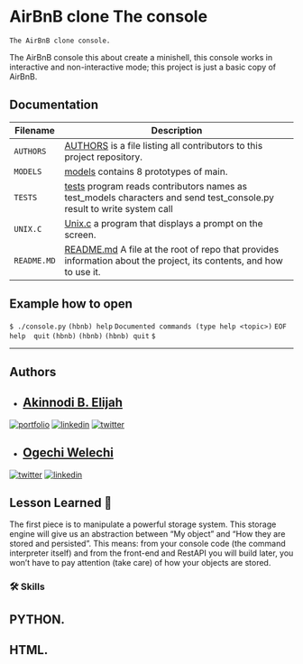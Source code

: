 # AirBnB clone The console

`The AirBnB clone console.`

The AirBnB console this about create a minishell, this console works in interactive and non-interactive mode; this project is just a basic copy of AirBnB.

## Documentation

| Filename              | Description                                                                                                                                                                                                                                                                                                                                      |
| --------------------- | ------------------------------------------------------------------------------------------------------------------------------------------------------------------------------------------------------------------------------------------------------------------------------------------------------------------------------------------------ |
| `AUTHORS`           | [AUTHORS](./AUTHORS) is a file listing all contributors to this project repository.                                                                                                                                                                                                                                                                 |
| `MODELS`           | [models](./models) contains 8 prototypes of main.                                                                                                                                                                                                                                                                                                 |
| `TESTS`           | [tests](./tests) program reads contributors names as test_models characters and send test_console.py result to write system call                                                                                                                                                                                                                |
| `UNIX.C`            | [Unix.c](./Unix.c) a program that displays a prompt on the screen.                                                                                                                                                                                                                                                                                  |
| `README.MD`         | [README.md](./README.md) A file at the root of repo that provides information about the project, its contents, and how to use it.                                                                                                                                                                                                                   |

## Example how to open

`$ ./console.py`
`(hbnb) help`
`Documented commands (type help <topic>)`
`EOF  help  quit`
`(hbnb)`
`(hbnb)`
`(hbnb) quit`
`$`

---

## Authors

- ## [Akinnodi B. Elijah](https://github.com/Akinsbaba12)

[![portfolio](https://img.shields.io/badge/my_portfolio-000?style=for-the-badge&logo=ko-fi&logoColor=white)](https://github.com/Akinsbaba12/AirBnB_clone/)
[![linkedin](https://img.shields.io/badge/linkedin-0A66C2?style=for-the-badge&logo=linkedin&logoColor=white)](https://www.linkedin.com/mwlite/in/elijah-b-akinnodi-002bb952/)
[![twitter](https://img.shields.io/badge/twitter-1DA1F2?style=for-the-badge&logo=twitter&logoColor=white)](https://mobile.twitter.com/Akinsbaba12/)


- ## [Ogechi Welechi](https://github.com/GechCodes)

[![twitter](https://img.shields.io/badge/twitter-1DA1F2?style=for-the-badge&logo=twitter&logoColor=white)](https://mobile.twitter.com/gechCraft)
[![linkedin](https://img.shields.io/badge/linkedin-0A66C2?style=for-the-badge&logo=linkedin&logoColor=white)](https://www.linkedin.com/mwlite/in/ogechi-welechi-b7a416129/)
## Lesson Learned 📃

The first piece is to manipulate a powerful storage system. This storage engine will give us an abstraction between “My object” and “How they are stored and persisted”. This means: from your console code (the command interpreter itself) and from the front-end and RestAPI you will build later, you won’t have to pay attention (take care) of how your objects are stored.

### 🛠 Skills

PYTHON.
--
HTML.
--
